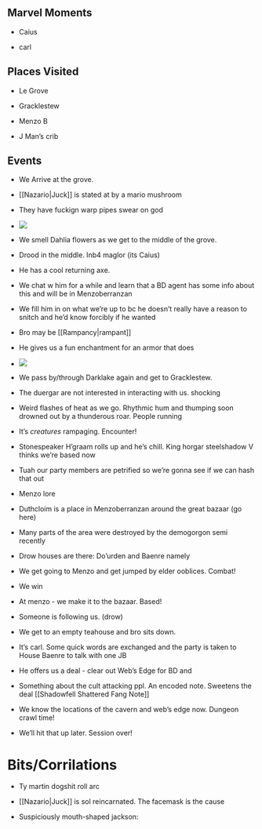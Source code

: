 ## Marvel Moments

- Caius
    
- carl
    

## Places Visited

- Le Grove
    
- Gracklestew
    
- Menzo B
    

- J Man’s crib
    

## Events

- We Arrive at the grove.
    

- [[Nazario|Juck]] is stated at by a mario mushroom
    
- They have fuckign warp pipes swear on god
    
- ![](https://lh7-rt.googleusercontent.com/docsz/AD_4nXfdDLEvyntsE697SVvYImKvqFbfzLVzuN76dTnmgDgUZtY7n2whebHZks8OsAmAnihoYFdMXabCeDLHxAt6UN4r30aLVLq28UZWBEnDg04btH1SojL55u8k3g1xYGyEkHDOTotG?key=2dSzyVWReBthMFEVMwP_DNTz)
    
- We smell Dahlia flowers as we get to the middle of the grove.
    

- Drood in the middle. Inb4 maglor (its Caius)
    

- He has a cool returning axe. 
    

- We chat w him for a while and learn that a BD agent has some info about this and will be in Menzoberranzan
    

- We fill him in on what we’re up to bc he doesn’t really have a reason to snitch and he’d know forcibly if he wanted
    
- Bro may be [[Rampancy|rampant]]
    

- He gives us a fun enchantment for an armor that does
    

- ![](https://lh7-rt.googleusercontent.com/docsz/AD_4nXeFr-9ssWUNhh7mMahlVy7KRaa-PJZtfoul3jPcjT6Ipg6EPXf0q3duQOqoBzMv2fJMAkBqmXB8JJdarIGrdvnk21ob_w3NII6dqbdaShxdBAvKOmGKDObj_WXYFABGjlMT2MKR0A?key=2dSzyVWReBthMFEVMwP_DNTz)
    

- We pass by/through Darklake again and get to Gracklestew.
    

- The duergar are not interested in interacting with us. shocking 
    
- Weird flashes of heat as we go. Rhythmic hum and thumping soon drowned out by a thunderous roar. People running
    
- It’s *creatures* rampaging. Encounter!
    

- Stonespeaker H’graam rolls up and he’s chill. King horgar steelshadow V thinks we’re based now
    

- Tuah our party members are petrified so we’re gonna see if we can hash that out
    

- Menzo lore
    

- Duthcloim is a place in Menzoberranzan around the great bazaar (go here)
    
- Many parts of the area were destroyed by the demogorgon semi recently
    
- Drow houses are there: Do’urden and Baenre namely
    

- We get going to Menzo and get jumped by elder ooblices. Combat!
    

- We win
    

- At menzo - we make it to the bazaar. Based!
    

- Someone is following us. (drow)
    
- We get to an empty teahouse and bro sits down. 
    

- It’s carl. Some quick words are exchanged and the party is taken to House Baenre to talk with one JB
    

- He offers us a deal - clear out Web’s Edge for BD and 
    
- Something about the cult attacking ppl. An encoded note. Sweetens the deal
    [[Shadowfell Shattered Fang Note]]
    

- We know the locations of the cavern and web’s edge now. Dungeon crawl time!
    
- We’ll hit that up later. Session over!
    

  

# Bits/Corrilations

- Ty martin dogshit roll arc
    
- [[Nazario|Juck]] is sol reincarnated. The facemask is the cause
    
- Suspiciously mouth-shaped jackson: